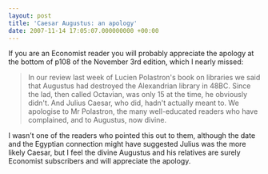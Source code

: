 ```yaml
---
layout: post
title: 'Caesar Augustus: an apology'
date: 2007-11-14 17:05:07.000000000 +00:00
---
```

If you are an Economist reader you will probably appreciate the apology at the bottom of p108 of the November 3rd edition, which I nearly missed:
<blockquote>In our review last week of Lucien Polastron's book on libraries we said that Augustus had destroyed the Alexandrian library in 48BC. Since the lad, then called Octavian, was only 15 at the time, he obviously didn't. And Julius Caesar, who did, hadn't actually meant to. We apologise to Mr Polastron, the many well-educated readers who have complained, and to Augustus, now divine.</blockquote>
I wasn't one of the readers who pointed this out to them, although the date and the Egyptian connection might have suggested Julius was the more likely Caesar, but I feel the divine Augustus and his relatives are surely Economist subscribers and will appreciate the apology.
